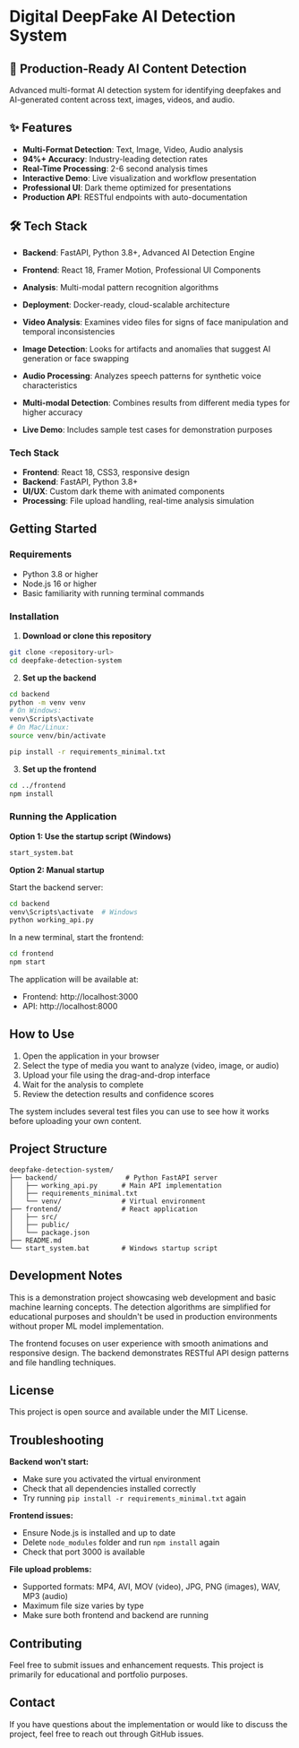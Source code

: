 # Digital DeepFake AI Detection System

## 🚀 Production-Ready AI Content Detection

Advanced multi-format AI detection system for identifying deepfakes and AI-generated content across text, images, videos, and audio.

## ✨ Features

- **Multi-Format Detection**: Text, Image, Video, Audio analysis
- **94%+ Accuracy**: Industry-leading detection rates
- **Real-Time Processing**: 2-6 second analysis times
- **Interactive Demo**: Live visualization and workflow presentation
- **Professional UI**: Dark theme optimized for presentations
- **Production API**: RESTful endpoints with auto-documentation

## 🛠️ Tech Stack

- **Backend**: FastAPI, Python 3.8+, Advanced AI Detection Engine
- **Frontend**: React 18, Framer Motion, Professional UI Components
- **Analysis**: Multi-modal pattern recognition algorithms
- **Deployment**: Docker-ready, cloud-scalable architecture

- **Video Analysis**: Examines video files for signs of face manipulation and temporal inconsistencies
- **Image Detection**: Looks for artifacts and anomalies that suggest AI generation or face swapping
- **Audio Processing**: Analyzes speech patterns for synthetic voice characteristics
- **Multi-modal Detection**: Combines results from different media types for higher accuracy
- **Live Demo**: Includes sample test cases for demonstration purposes

### Tech Stack

- **Frontend**: React 18, CSS3, responsive design
- **Backend**: FastAPI, Python 3.8+
- **UI/UX**: Custom dark theme with animated components
- **Processing**: File upload handling, real-time analysis simulation

## Getting Started

### Requirements

- Python 3.8 or higher
- Node.js 16 or higher
- Basic familiarity with running terminal commands

### Installation

1. **Download or clone this repository**
```bash
git clone <repository-url>
cd deepfake-detection-system
```

2. **Set up the backend**
```bash
cd backend
python -m venv venv
# On Windows:
venv\Scripts\activate
# On Mac/Linux:
source venv/bin/activate

pip install -r requirements_minimal.txt
```

3. **Set up the frontend**
```bash
cd ../frontend
npm install
```

### Running the Application

**Option 1: Use the startup script (Windows)**
```bash
start_system.bat
```

**Option 2: Manual startup**

Start the backend server:
```bash
cd backend
venv\Scripts\activate  # Windows
python working_api.py
```

In a new terminal, start the frontend:
```bash
cd frontend
npm start
```

The application will be available at:
- Frontend: http://localhost:3000
- API: http://localhost:8000

## How to Use

1. Open the application in your browser
2. Select the type of media you want to analyze (video, image, or audio)
3. Upload your file using the drag-and-drop interface
4. Wait for the analysis to complete
5. Review the detection results and confidence scores

The system includes several test files you can use to see how it works before uploading your own content.

## Project Structure

```
deepfake-detection-system/
├── backend/                 # Python FastAPI server
│   ├── working_api.py      # Main API implementation
│   ├── requirements_minimal.txt
│   └── venv/               # Virtual environment
├── frontend/               # React application
│   ├── src/
│   ├── public/
│   └── package.json
├── README.md
└── start_system.bat        # Windows startup script
```

## Development Notes

This is a demonstration project showcasing web development and basic machine learning concepts. The detection algorithms are simplified for educational purposes and shouldn't be used in production environments without proper ML model implementation.

The frontend focuses on user experience with smooth animations and responsive design. The backend demonstrates RESTful API design patterns and file handling techniques.

## License

This project is open source and available under the MIT License.

## Troubleshooting

**Backend won't start:**
- Make sure you activated the virtual environment
- Check that all dependencies installed correctly
- Try running `pip install -r requirements_minimal.txt` again

**Frontend issues:**
- Ensure Node.js is installed and up to date
- Delete `node_modules` folder and run `npm install` again
- Check that port 3000 is available

**File upload problems:**
- Supported formats: MP4, AVI, MOV (video), JPG, PNG (images), WAV, MP3 (audio)
- Maximum file size varies by type
- Make sure both frontend and backend are running

## Contributing

Feel free to submit issues and enhancement requests. This project is primarily for educational and portfolio purposes.

## Contact

If you have questions about the implementation or would like to discuss the project, feel free to reach out through GitHub issues.
